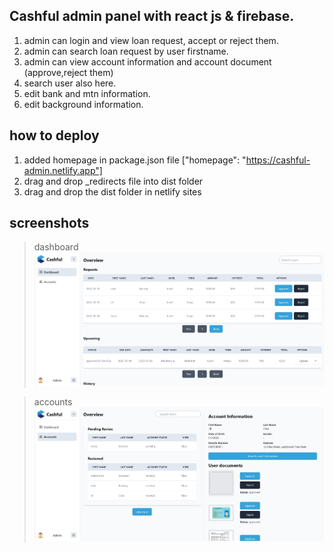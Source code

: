 ## Cashful admin panel with react js & firebase.

1. admin can login and view loan request, accept or reject them. 
1. admin can search loan request by user firstname.
1. admin can view account information and account document (approve,reject them)
1. search user also here.
1. edit bank and mtn information.
1. edit background information.

## how to deploy
1. added homepage in package.json file ["homepage": "https://cashful-admin.netlify.app"]
1. drag and drop _redirects file into dist folder
1. drag and drop the dist folder in netlify sites

## screenshots
> dashboard
![img1](screen1.png)

> accounts
![img2](screen2.png)